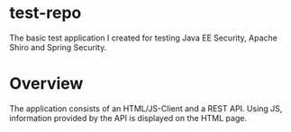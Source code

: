 # test-repo
The basic test application I created for testing Java EE Security, Apache Shiro and Spring Security.

# Overview
The application consists of an HTML/JS-Client and a REST API. Using JS, information provided by the API is displayed on the HTML page.
